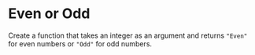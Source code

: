 # Even or Odd

Create a function that takes an integer as an argument and returns ``"Even"`` for even numbers or ``"Odd"`` for odd numbers.
